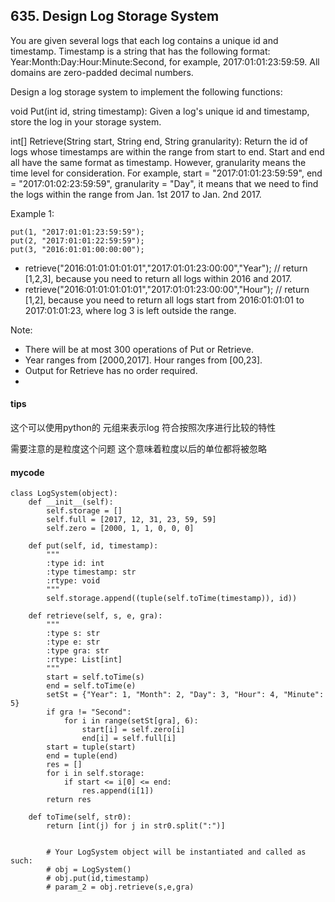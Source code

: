 ## 635. Design Log Storage System
You are given several logs that each log contains a unique id and timestamp. Timestamp is a string that has the following format: Year:Month:Day:Hour:Minute:Second, for example, 2017:01:01:23:59:59. All domains are zero-padded decimal numbers.

Design a log storage system to implement the following functions:

void Put(int id, string timestamp): Given a log's unique id and timestamp, store the log in your storage system.


int[] Retrieve(String start, String end, String granularity): Return the id of logs whose timestamps are within the range from start to end. Start and end all have the same format as timestamp. However, granularity means the time level for consideration. For example, start = "2017:01:01:23:59:59", end = "2017:01:02:23:59:59", granularity = "Day", it means that we need to find the logs within the range from Jan. 1st 2017 to Jan. 2nd 2017.

Example 1:

```
put(1, "2017:01:01:23:59:59");
put(2, "2017:01:01:22:59:59");
put(3, "2016:01:01:00:00:00");
```

- retrieve("2016:01:01:01:01:01","2017:01:01:23:00:00","Year"); // return [1,2,3], because you need to return all logs within 2016 and 2017.
- retrieve("2016:01:01:01:01:01","2017:01:01:23:00:00","Hour"); // return [1,2], because you need to return all logs start from 2016:01:01:01 to 2017:01:01:23, where log 3 is left outside the range.


Note:
- There will be at most 300 operations of Put or Retrieve.
- Year ranges from [2000,2017]. Hour ranges from [00,23].
- Output for Retrieve has no order required.
- 

#### tips
这个可以使用python的 元组来表示log 符合按照次序进行比较的特性

需要注意的是粒度这个问题 这个意味着粒度以后的单位都将被忽略

#### mycode


```
class LogSystem(object):
    def __init__(self):
        self.storage = []
        self.full = [2017, 12, 31, 23, 59, 59]
        self.zero = [2000, 1, 1, 0, 0, 0]

    def put(self, id, timestamp):
        """
        :type id: int
        :type timestamp: str
        :rtype: void
        """
        self.storage.append((tuple(self.toTime(timestamp)), id))

    def retrieve(self, s, e, gra):
        """
        :type s: str
        :type e: str
        :type gra: str
        :rtype: List[int]
        """
        start = self.toTime(s)
        end = self.toTime(e)
        setSt = {"Year": 1, "Month": 2, "Day": 3, "Hour": 4, "Minute": 5}
        if gra != "Second":
            for i in range(setSt[gra], 6):
                start[i] = self.zero[i]
                end[i] = self.full[i]
        start = tuple(start)
        end = tuple(end)
        res = []
        for i in self.storage:
            if start <= i[0] <= end:
                res.append(i[1])
        return res

    def toTime(self, str0):
        return [int(j) for j in str0.split(":")]


        # Your LogSystem object will be instantiated and called as such:
        # obj = LogSystem()
        # obj.put(id,timestamp)
        # param_2 = obj.retrieve(s,e,gra)
```
